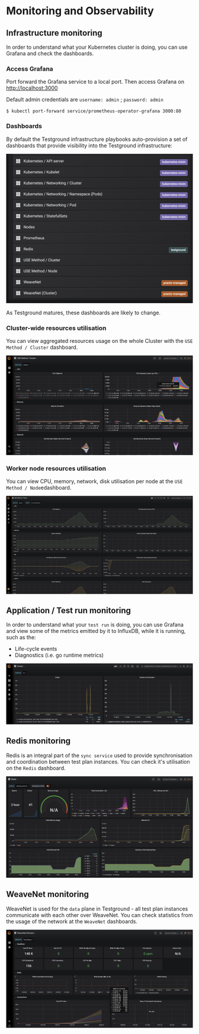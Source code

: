 # Monitoring and Observability

## Infrastructure monitoring

In order to understand what your Kubernetes cluster is doing, you can use Grafana and check the dashboards.

### Access Grafana

Port forward the Grafana service to a local port. Then access Grafana on [http://localhost:3000](http://localhost:3000)

Default admin credentials are `username: admin` ; `password: admin`

```text
$ kubectl port-forward service/prometheus-operator-grafana 3000:80
```

### Dashboards

By default the Testground infrastructure playbooks auto-provision a set of dashboards that provide visibility into the Testground infrastructure:

![Currently provisioned dashboards in Grafana](../../assets/screenshot-2020-05-05-at-17.31.21.png)

As Testground matures, these dashboards are likely to change.

### Cluster-wide resources utilisation

You can view aggregated resources usage on the whole Cluster with the `USE Method / Cluster` dashboard.

![](../../assets/screenshot-2020-05-05-at-18.05.39.png)

### Worker node resources utilisation

You can view CPU, memory, network, disk utilisation per node at the `USE Method / Node`edashboard.

![](../../assets/screenshot-2020-05-05-at-17.34.53.png)

## Application / Test run monitoring

In order to understand what your `test run` is doing, you can use Grafana and view some of the metrics emitted by it to InfluxDB, while it is running, such as the:

* Life-cycle events
* Diagnostics \(i.e. go runtime metrics\)

![](../../assets/screenshot-2020-05-05-at-17.39.53.png)

## Redis monitoring

Redis is an integral part of the `sync service` used to provide synchronisation and coordination between test plan instances. You can check it's utilisation on the `Redis` dashboard.

![](../../assets/screenshot-2020-05-05-at-18.03.09.png)

## WeaveNet monitoring

WeaveNet is used for the `data` plane in Testground - all test plan instances communicate with each other over WeaveNet. You can check statistics from the usage of the network at the `WeaveNet` dashboards.

![](../../assets/screenshot-2020-05-05-at-18.02.42.png)

###
